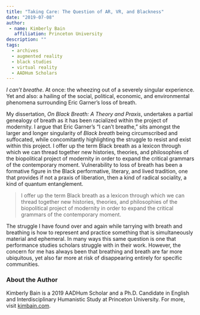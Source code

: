 ```yaml
---
title: "Taking Care: The Question of AR, VR, and Blackness"
date: "2019-07-08"
author: 
 - name: Kimberly Bain
   affiliation: Princeton University
description: ""
tags:
  - archives
  - augmented reality
  - black studies
  - virtual reality
  - AADHum Scholars
---
```


_I can’t breathe_. At once: the wheezing out of a severely singular experience. Yet and also: a hailing of the social, political, economic, and environmental phenomena surrounding Eric Garner’s loss of breath.

My dissertation, _On Black Breath: A Theory and Praxis_, undertakes a partial genealogy of breath as it has been racialized within the project of modernity. I argue that Eric Garner’s “I can’t breathe,” sits amongst the larger and longer singularity of _Black breath_ being circumscribed and suffocated, while concomitantly highlighting the struggle to resist and exist within this project. I offer up the term Black breath as a lexicon through which we can thread together new histories, theories, and philosophies of the biopolitical project of modernity in order to expand the critical grammars of the contemporary moment. Vulnerability to loss of breath has been a formative figure in the Black performative, literary, and lived tradition, one that provides if not a praxis of liberation, then a kind of radical sociality, a kind of quantum entanglement.

> I offer up the term Black breath as a lexicon through which we can thread together new histories, theories, and philosophies of the biopolitical project of modernity in order to expand the critical grammars of the contemporary moment.

The struggle I have found over and again while tarrying with breath and breathing is how to represent and practice something that is simultaneously material and ephemeral. In many ways this same question is one that performance studies scholars struggle with in their work. However, the concern for me has always been that breathing and breath are far more ubiquitous, yet also far more at risk of disappearing entirely for specific communities.

### About the Author

Kimberly Bain is a 2019 AADHum Scholar and a Ph.D. Candidate in English and Interdisciplinary Humanistic Study at Princeton University. For more, visit [kimbain.com](kimbain.com).
